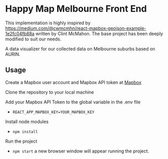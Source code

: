 # Happy Map Melbourne Front End
This implementation is highly inspired by https://medium.com/@cwmcmhn/react-mapbox-geojson-example-1e2fc04fb88a written by Clint McMahon.
The base project has been deeply modified to suit our needs.

A data visualizer for our collected data on Melbourne suburbs based on AURIN.

## Usage
Create a Mapbox user account and Mapbox API token at [Mapbox](https://docs.mapbox.com/help/how-mapbox-works/access-tokens/)

Clone the repository to your local machine

Add your Mapbox API Token to the global variable in the .env file 
* `REACT_APP_MAPBOX_KEY=YOUR_MAPBOX_KEY`

Install node modules
* `npm install`

Run the project
* `npm start` a new browser window will appear running the project.
